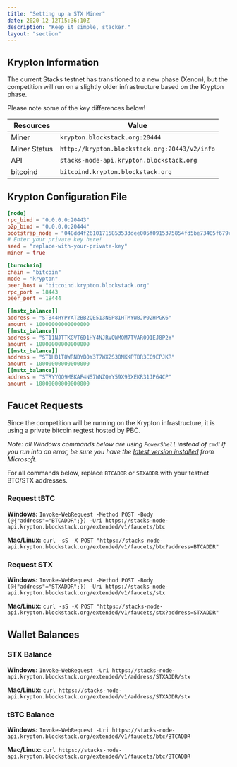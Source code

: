 ```yaml
---
title: "Setting up a STX Miner"
date: 2020-12-12T15:36:10Z
description: "Keep it simple, stacker."
layout: "section"
---
```


## Krypton Information

The current Stacks testnet has transitioned to a new phase (Xenon), but the competition will run on a slightly older infrastructure based on the Krypton phase.

Please note some of the key differences below!

| Resources | Value |
| --- | --- |
| Miner | `krypton.blockstack.org:20444` | 
| Miner Status | `http://krypton.blockstack.org:20443/v2/info` | 
| API   | `stacks-node-api.krypton.blockstack.org` |
| bitcoind | `bitcoind.krypton.blockstack.org` |

## Krypton Configuration File

```toml
[node]
rpc_bind = "0.0.0.0:20443"
p2p_bind = "0.0.0.0:20444"
bootstrap_node = "048dd4f26101715853533dee005f0915375854fd5be73405f679c1917a5d4d16aaaf3c4c0d7a9c132a36b8c5fe1287f07dad8c910174d789eb24bdfb5ae26f5f27@krypton.blockstack.org:20444"
# Enter your private key here!
seed = "replace-with-your-private-key"
miner = true

[burnchain]
chain = "bitcoin"
mode = "krypton"
peer_host = "bitcoind.krypton.blockstack.org"
rpc_port = 18443
peer_port = 18444

[[mstx_balance]]
address = "STB44HYPYAT2BB2QE513NSP81HTMYWBJP02HPGK6"
amount = 10000000000000000
[[mstx_balance]]
address = "ST11NJTTKGVT6D1HY4NJRVQWMQM7TVAR091EJ8P2Y"
amount = 10000000000000000
[[mstx_balance]]
address = "ST1HB1T8WRNBYB0Y3T7WXZS38NKKPTBR3EG9EPJKR"
amount = 10000000000000000
[[mstx_balance]]
address = "STRYYQQ9M8KAF4NS7WNZQYY59X93XEKR31JP64CP"
amount = 10000000000000000
```

## Faucet Requests

Since the competition will be running on the Krypton infrastructure, it is using a private bitcoin regtest hosted by PBC.

*Note: all Windows commands below are using `PowerShell` instead of `cmd`! If you run into an error, be sure you have the [latest version installed](https://github.com/PowerShell/PowerShell/releases/tag/v7.1.0) from Microsoft.*

For all commands below, replace `BTCADDR` or `STXADDR` with your testnet BTC/STX addresses.

### Request tBTC

**Windows:**
`Invoke-WebRequest -Method POST -Body (@{"address"="BTCADDR";}) -Uri https://stacks-node-api.krypton.blockstack.org/extended/v1/faucets/btc`

**Mac/Linux:**
`curl -sS -X POST "https://stacks-node-api.krypton.blockstack.org/extended/v1/faucets/btc?address=BTCADDR"`

### Request STX

**Windows:**
`Invoke-WebRequest -Method POST -Body (@{"address"="STXADDR";}) -Uri https://stacks-node-api.krypton.blockstack.org/extended/v1/faucets/stx`

**Mac/Linux:**
`curl -sS -X POST "https://stacks-node-api.krypton.blockstack.org/extended/v1/faucets/stx?address=STXADDR"`

## Wallet Balances

### STX Balance

**Windows:** `Invoke-WebRequest -Uri https://stacks-node-api.krypton.blockstack.org/extended/v1/address/STXADDR/stx`

**Mac/Linux:** `curl https://stacks-node-api.krypton.blockstack.org/extended/v1/address/STXADDR/stx`

### tBTC Balance

**Windows:** `Invoke-WebRequest -Uri https://stacks-node-api.krypton.blockstack.org/extended/v1/faucets/btc/BTCADDR`

**Mac/Linux:** `curl https://stacks-node-api.krypton.blockstack.org/extended/v1/faucets/btc/BTCADDR`
